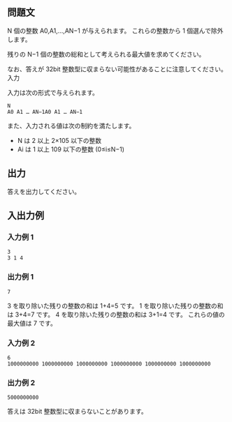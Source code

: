 ## 問題文

N 個の整数 A0​,A1​,…,AN−1​ が与えられます。 これらの整数から 1 個選んで除外します。

残りの N−1 個の整数の総和として考えられる最大値を求めてください。

なお、答えが 32bit 整数型に収まらない可能性があることに注意してください。
入力

入力は次の形式で与えられます。

```text
N
A0 A1 … AN−1A0​ A1​ … AN−1​
```

また、入力される値は次の制約を満たします。

- N は 2 以上 2×105 以下の整数
- Ai​ は 1 以上 109 以下の整数 (0≤i≤N−1)

## 出力

答えを出力してください。

## 入出力例

### 入力例 1

```text
3
3 1 4
```

### 出力例 1

```text
7
```

3 を取り除いた残りの整数の和は 1+4=5 です。
1 を取り除いた残りの整数の和は 3+4=7 です。
4 を取り除いた残りの整数の和は 3+1=4 です。
これらの値の最大値は 7 です。

### 入力例 2

```text
6
1000000000 1000000000 1000000000 1000000000 1000000000 1000000000
```

### 出力例 2

```text
5000000000
```

答えは 32bit 整数型に収まらないことがあります。
